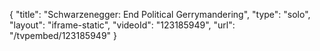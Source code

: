 {
    "title": "Schwarzenegger: End Political Gerrymandering",
    "type": "solo",
    "layout": "iframe-static",
    "videoId": "123185949",
    "url": "\/tvpembed\/123185949"
}